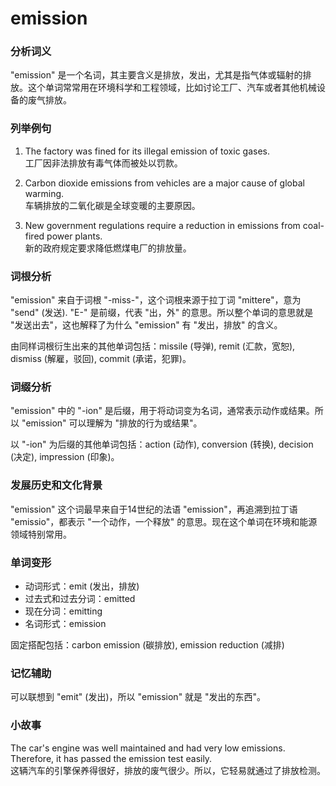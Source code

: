 # emission

### 分析词义

  

"emission" 是一个名词，其主要含义是排放，发出，尤其是指气体或辐射的排放。这个单词常常用在环境科学和工程领域，比如讨论工厂、汽车或者其他机械设备的废气排放。

  

### 列举例句

  

1.  The factory was fined for its illegal emission of toxic gases.  
    工厂因非法排放有毒气体而被处以罚款。
    
      
    
2.  Carbon dioxide emissions from vehicles are a major cause of global warming.  
    车辆排放的二氧化碳是全球变暖的主要原因。
    
      
    
3.  New government regulations require a reduction in emissions from coal-fired power plants.  
    新的政府规定要求降低燃煤电厂的排放量。
    
      
    

  

### 词根分析

  

"emission" 来自于词根 "-miss-"，这个词根来源于拉丁词 "mittere"，意为 "send" (发送). "E-" 是前缀，代表 "出，外" 的意思。所以整个单词的意思就是 "发送出去"，这也解释了为什么 "emission" 有 "发出，排放" 的含义。

  

由同样词根衍生出来的其他单词包括：missile (导弹), remit (汇款，宽恕), dismiss (解雇，驳回), commit (承诺，犯罪)。

  

### 词缀分析

  

"emission" 中的 "-ion" 是后缀，用于将动词变为名词，通常表示动作或结果。所以 "emission" 可以理解为 "排放的行为或结果"。

  

以 "-ion" 为后缀的其他单词包括：action (动作), conversion (转换), decision (决定), impression (印象)。

  

### 发展历史和文化背景

  

"emission" 这个词最早来自于14世纪的法语 "emission"，再追溯到拉丁语 "emissio"，都表示 "一个动作，一个释放" 的意思。现在这个单词在环境和能源领域特别常用。

  

### 单词变形

  

*   动词形式：emit (发出，排放)
*   过去式和过去分词：emitted
*   现在分词：emitting
*   名词形式：emission

  

固定搭配包括：carbon emission (碳排放), emission reduction (减排)

  

### 记忆辅助

  

可以联想到 "emit" (发出)，所以 "emission" 就是 "发出的东西"。

  

### 小故事

  

The car's engine was well maintained and had very low emissions. Therefore, it has passed the emission test easily.  
这辆汽车的引擎保养得很好，排放的废气很少。所以，它轻易就通过了排放检测。
